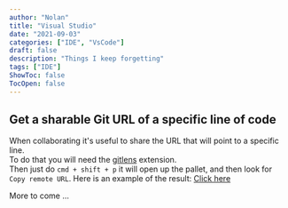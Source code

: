 ```yaml
---
author: "Nolan"
title: "Visual Studio"
date: "2021-09-03"
categories: ["IDE", "VsCode"]
draft: false
description: "Things I keep forgetting"
tags: ["IDE"]
ShowToc: false
TocOpen: false
---
```


## Get a sharable Git URL of a specific line of code

When collaborating it's useful to share the URL that will point to a specific line.  
To do that you will need the [gitlens](https://marketplace.visualstudio.com/items?itemName=eamodio.gitlens) extension.  
Then just do `cmd + shift + p` it will open up the pallet, and then look for `Copy remote URL`.
Here is an example of the result: [Click here](https://github.com/emirot/blog/blob/e0c73901bd6357eb4db43a1e2595a2a6c110e48c/blog/content/posts/visual_studio.md#L18)  


More to come ...